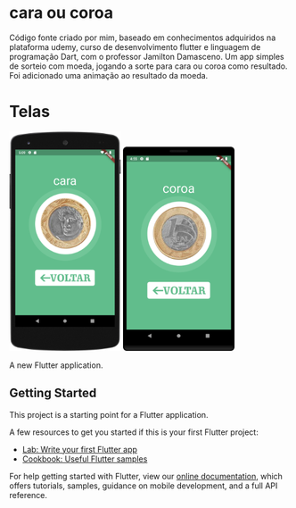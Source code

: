 # cara ou coroa

Código fonte criado por mim, baseado em conhecimentos adquiridos na plataforma udemy, curso de desenvolvimento flutter e linguagem de programação Dart, com o professor Jamilton Damasceno.
Um app simples de sorteio com moeda, jogando a sorte para cara ou coroa como resultado.
Foi adicionado uma animação ao resultado da moeda.

<h1> Telas </h1>

<p>
<img src= "preview.png" width= "200" \>
<img src= "preview2.png" width= "200" \>

</p>


A new Flutter application.
## Getting Started

This project is a starting point for a Flutter application.

A few resources to get you started if this is your first Flutter project:

- [Lab: Write your first Flutter app](https://flutter.dev/docs/get-started/codelab)
- [Cookbook: Useful Flutter samples](https://flutter.dev/docs/cookbook)

For help getting started with Flutter, view our
[online documentation](https://flutter.dev/docs), which offers tutorials,
samples, guidance on mobile development, and a full API reference.
